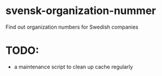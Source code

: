svensk-organization-nummer
==========================

Find out organization numbers for Swedish companies



TODO:
======

- a maintenance script to clean up cache regularly	